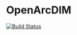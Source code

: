 # OpenArcDIM

[![Build Status](https://github.com/Veenty/OpenArcDIM.jl/actions/workflows/CI.yml/badge.svg?branch=main)](https://github.com/Veenty/OpenArcDIM.jl/actions/workflows/CI.yml?query=branch%3Amain)
